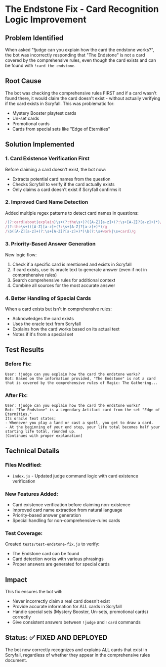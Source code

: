 # The Endstone Fix - Card Recognition Logic Improvement

## Problem Identified

When asked "!judge can you explain how the card the endstone works?", the bot was incorrectly responding that "The Endstone" is not a card covered by the comprehensive rules, even though the card exists and can be found with `!card the endstone`.

## Root Cause

The bot was checking the comprehensive rules FIRST and if a card wasn't found there, it would claim the card doesn't exist - without actually verifying if the card exists in Scryfall. This was problematic for:

- Mystery Booster playtest cards
- Un-set cards
- Promotional cards
- Cards from special sets like "Edge of Eternities"

## Solution Implemented

### 1. **Card Existence Verification First**

Before claiming a card doesn't exist, the bot now:

- Extracts potential card names from the question
- Checks Scryfall to verify if the card actually exists
- Only claims a card doesn't exist if Scryfall confirms it

### 2. **Improved Card Name Detection**

Added multiple regex patterns to detect card names in questions:

```javascript
/(?:card|about|explain)\s+(?:the\s+)?([A-Z][a-z]+(?:\s+[A-Z]?[a-z]+)*)/g
/(?:the\s+)([A-Z][a-z]+(?:\s+[A-Z]?[a-z]+)*)/g
/\b([A-Z][a-z]+(?:\s+[A-Z]?[a-z]+)*)\b(?:\s+work|\s+card)/g
```

### 3. **Priority-Based Answer Generation**

New logic flow:

1. Check if a specific card is mentioned and exists in Scryfall
2. If card exists, use its oracle text to generate answer (even if not in comprehensive rules)
3. Search comprehensive rules for additional context
4. Combine all sources for the most accurate answer

### 4. **Better Handling of Special Cards**

When a card exists but isn't in comprehensive rules:

- Acknowledges the card exists
- Uses the oracle text from Scryfall
- Explains how the card works based on its actual text
- Notes if it's from a special set

## Test Results

### Before Fix:

```
User: !judge can you explain how the card the endstone works?
Bot: Based on the information provided, "The Endstone" is not a card that is covered by the comprehensive rules of Magic: The Gathering...
```

### After Fix:

```
User: !judge can you explain how the card the endstone works?
Bot: "The Endstone" is a Legendary Artifact card from the set "Edge of Eternities."
Its oracle text states:
- Whenever you play a land or cast a spell, you get to draw a card.
- At the beginning of your end step, your life total becomes half your starting life total, rounded up.
[Continues with proper explanation]
```

## Technical Details

### Files Modified:

- `index.js` - Updated judge command logic with card existence verification

### New Features Added:

- Card existence verification before claiming non-existence
- Improved card name extraction from natural language
- Priority-based answer generation
- Special handling for non-comprehensive-rules cards

### Test Coverage:

Created `tests/test-endstone-fix.js` to verify:

- The Endstone card can be found
- Card detection works with various phrasings
- Proper answers are generated for special cards

## Impact

This fix ensures the bot will:

- Never incorrectly claim a real card doesn't exist
- Provide accurate information for ALL cards in Scryfall
- Handle special sets (Mystery Booster, Un-sets, promotional cards) correctly
- Give consistent answers between `!judge` and `!card` commands

## Status: ✅ FIXED AND DEPLOYED

The bot now correctly recognizes and explains ALL cards that exist in Scryfall, regardless of whether they appear in the comprehensive rules document.
